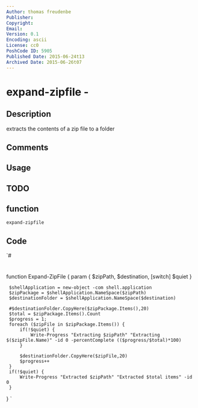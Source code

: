 ```yaml
---
Author: thomas freudenbe
Publisher: 
Copyright: 
Email: 
Version: 0.1
Encoding: ascii
License: cc0
PoshCode ID: 5905
Published Date: 2015-06-24t13
Archived Date: 2015-06-26t07
---
```


# expand-zipfile - 

## Description

extracts the contents of a zip file to a folder

## Comments



## Usage



## TODO



## function

`expand-zipfile`

## Code

`#
 #
 function Expand-ZipFile {
     param {
        $zipPath,
        $destination,
        [switch] $quiet
     }
 
     $shellApplication = new-object -com shell.application
     $zipPackage = $shellApplication.NameSpace($zipPath)
     $destinationFolder = $shellApplication.NameSpace($destination) 
 
     #$destinationFolder.CopyHere($zipPackage.Items(),20) 
     $total = $zipPackage.Items().Count
     $progress = 1;
     foreach ($zipFile in $zipPackage.Items()) {
         if(!$quiet) {
             Write-Progress "Extracting $zipPath" "Extracting $($zipFile.Name)" -id 0 -percentComplete (($progress/$total)*100)        
         }
 
         $destinationFolder.CopyHere($zipFile,20) 
         $progress++
     }
     if(!$quiet) {
         Write-Progress "Extracted $zipPath" "Extracted $total items" -id 0
     }
 }
`


